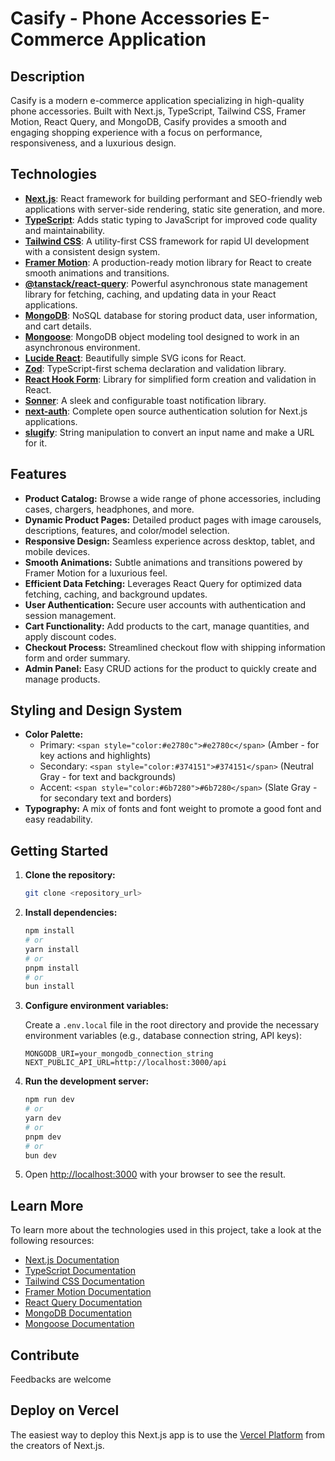 # Casify - Phone Accessories E-Commerce Application

## Description

Casify is a modern e-commerce application specializing in high-quality phone accessories. Built with Next.js, TypeScript, Tailwind CSS, Framer Motion, React Query, and MongoDB, Casify provides a smooth and engaging shopping experience with a focus on performance, responsiveness, and a luxurious design.

## Technologies

*   **[Next.js](https://nextjs.org/)**: React framework for building performant and SEO-friendly web applications with server-side rendering, static site generation, and more.
*   **[TypeScript](https://www.typescriptlang.org/)**: Adds static typing to JavaScript for improved code quality and maintainability.
*   **[Tailwind CSS](https://tailwindcss.com/)**: A utility-first CSS framework for rapid UI development with a consistent design system.
*   **[Framer Motion](https://www.framer.com/motion/)**: A production-ready motion library for React to create smooth animations and transitions.
*   **[@tanstack/react-query](https://tanstack.com/query/latest)**: Powerful asynchronous state management library for fetching, caching, and updating data in your React applications.
*   **[MongoDB](https://www.mongodb.com/)**: NoSQL database for storing product data, user information, and cart details.
*   **[Mongoose](https://mongoosejs.com/)**: MongoDB object modeling tool designed to work in an asynchronous environment.
*   **[Lucide React](https://lucide.dev/)**: Beautifully simple SVG icons for React.
*   **[Zod](https://zod.dev/)**: TypeScript-first schema declaration and validation library.
*   **[React Hook Form](https://www.react-hook-form.com/)**: Library for simplified form creation and validation in React.
*   **[Sonner](https://sonner.emilkowal.ski/)**: A sleek and configurable toast notification library.
*   **[next-auth](https://next-auth.js.org/)**: Complete open source authentication solution for Next.js applications.
*   **[slugify](https://www.npmjs.com/package/slugify)**: String manipulation to convert an input name and make a URL for it.

## Features

*   **Product Catalog:** Browse a wide range of phone accessories, including cases, chargers, headphones, and more.
*   **Dynamic Product Pages:**  Detailed product pages with image carousels, descriptions, features, and color/model selection.
*   **Responsive Design:** Seamless experience across desktop, tablet, and mobile devices.
*   **Smooth Animations:**  Subtle animations and transitions powered by Framer Motion for a luxurious feel.
*   **Efficient Data Fetching:** Leverages React Query for optimized data fetching, caching, and background updates.
*   **User Authentication:** Secure user accounts with authentication and session management.
*   **Cart Functionality:** Add products to the cart, manage quantities, and apply discount codes.
*   **Checkout Process:** Streamlined checkout flow with shipping information form and order summary.
*   **Admin Panel:** Easy CRUD actions for the product to quickly create and manage products.

## Styling and Design System

*   **Color Palette:**
    *   Primary: `<span style="color:#e2780c">#e2780c</span>` (Amber - for key actions and highlights)
    *   Secondary: `<span style="color:#374151">#374151</span>` (Neutral Gray - for text and backgrounds)
    *   Accent: `<span style="color:#6b7280">#6b7280</span>` (Slate Gray - for secondary text and borders)
*   **Typography:** A mix of fonts and font weight to promote a good font and easy readability.

## Getting Started

1.  **Clone the repository:**

    ```bash
    git clone <repository_url>
    ```

2.  **Install dependencies:**

    ```bash
    npm install
    # or
    yarn install
    # or
    pnpm install
    # or
    bun install
    ```

3.  **Configure environment variables:**

    Create a `.env.local` file in the root directory and provide the necessary environment variables (e.g., database connection string, API keys):

    ```
    MONGODB_URI=your_mongodb_connection_string
    NEXT_PUBLIC_API_URL=http://localhost:3000/api
    ```

4.  **Run the development server:**

    ```bash
    npm run dev
    # or
    yarn dev
    # or
    pnpm dev
    # or
    bun dev
    ```

5.  Open [http://localhost:3000](http://localhost:3000) with your browser to see the result.

## Learn More

To learn more about the technologies used in this project, take a look at the following resources:

*   [Next.js Documentation](https://nextjs.org/docs)
*   [TypeScript Documentation](https://www.typescriptlang.org/docs/)
*   [Tailwind CSS Documentation](https://tailwindcss.com/docs)
*   [Framer Motion Documentation](https://www.framer.com/motion/)
*   [React Query Documentation](https://tanstack.com/query/latest)
*   [MongoDB Documentation](https://www.mongodb.com/docs/)
*   [Mongoose Documentation](https://mongoosejs.com/docs/)

## Contribute

Feedbacks are welcome

## Deploy on Vercel

The easiest way to deploy this Next.js app is to use the [Vercel Platform](https://vercel.com/new?utm_medium=default-template&filter=next.js&utm_source=create-next-app&utm_campaign=create-next-app-readme) from the creators of Next.js.